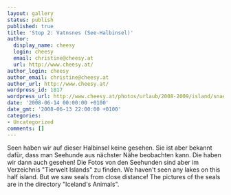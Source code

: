 ```yaml
---
layout: gallery
status: publish
published: true
title: 'Stop 2: Vatnsnes (See-Halbinsel)'
author:
  display_name: cheesy
  login: cheesy
  email: christine@cheesy.at
  url: http://www.cheesy.at/
author_login: cheesy
author_email: christine@cheesy.at
author_url: http://www.cheesy.at/
wordpress_id: 1817
wordpress_url: http://www.cheesy.at/photos/urlaub/2008-2009/island/snaefellsnes-myvatn/vatnsnes/
date: '2008-06-14 00:00:00 +0100'
date_gmt: '2008-06-13 22:00:00 +0100'
categories:
- Uncategorized
comments: []
---
```

<!--:de-->Seen haben wir auf dieser Halbinsel keine gesehen. Sie ist aber bekannt dafür, dass man Seehunde aus nächster Nähe beobachten kann. Die haben wir dann auch gesehen! Die Fotos von den Seehunden sind aber im Verzeichnis "Tierwelt Islands" zu finden.
<!--:--><!--:en-->We haven't seen any lakes on this half island. But we saw seals from close distance! The pictures of the seals are in the directory "Iceland's Animals".
<!--:-->
